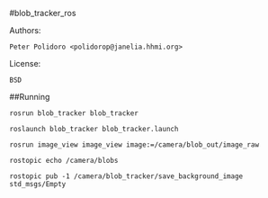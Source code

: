 #blob_tracker_ros

Authors:

    Peter Polidoro <polidorop@janelia.hhmi.org>

License:

    BSD

##Running

```shell
rosrun blob_tracker blob_tracker
```

```shell
roslaunch blob_tracker blob_tracker.launch
```

```shell
rosrun image_view image_view image:=/camera/blob_out/image_raw
```

```shell
rostopic echo /camera/blobs
```

```shell
rostopic pub -1 /camera/blob_tracker/save_background_image std_msgs/Empty
```

